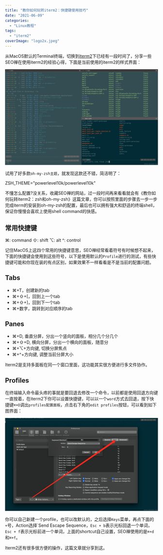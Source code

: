 ```yaml
---
title: "教你如何玩转iterm2：快捷键使用技巧"
date: "2021-06-09"
categories: 
  - "Linux教程"
tags: 
  - "iterm2"
coverImage: "logo2x.jpeg"
---
```


从MacOS默认的Terminal终端，切换到[iterm2](https://iterm2.com/)下已经有一段时间了，分享一些SEO禅在使用iterm2的经验心得，下面是当前使用的iterm2的样式界面：

![iterm2-terminal](images/iterm2-terminal.png)

试用了好多款`oh-my-zsh主题`，就发现这款还不错，简洁明了：

ZSH\_THEME="powerlevel10k/powerlevel10k"

不懂怎么配置?没关系，收藏SEO禅的网站，过一段时间再来看看就会有《教你如何玩转iterm2：zsh和oh-my-zsh》这篇文章，你可以按照里面的步骤去一步一步完成iterm的安装到oh-my-zsh的配置，最后也可以拥有强大和舒适的终端shell，保证你慢慢会喜欢上使用shell command的快感。

## 常用快捷键

⌘: command ⇧: shift ⌥: alt ^: control

记住MacOS上这四个常用的快捷键意思，SEO禅经常看着符号有时候想不起来，下面的快捷键会使用到这些符号，以下是使用默认的`Profile`进行的测试，有些快捷键可能和你现在装的有点区别，如果效果不一样看看是不是当前的配置问题。

## Tabs

- ⌘+T，创建新的tab
- ⌘+⇧+\[，回到上一个tab
- ⌘+⇧+\]，回到下一个tab
- ⌘+数字，跳转到对应顺序的tab

## Panes

- ⌘+D, 垂直分屏，分出一个竖向的面板，相分几个分几个
- ⌘+⇧+D, 横向分屏，分出一个横向的面板，随意分
- ⌘+⌥+方向键, 切换分屏焦点
- ⌘+^+方向键, 调整当前分屏大小

Iterm2是支持多面板在同一个窗口里面，这功能其实很方便进行多文件协作。

## Profiles

在终端输入命令最头疼的事就是要回退去修改一个命令，以前都是使用回退方向键一直按着，在iterm2下你可以设置快捷键，可以以一个`word`方式去回退，按下快捷键`⌘+O`调出`profiles配置面板`，点击右下角的`edit profiles`按钮，可以看到如下图界面：

![iterm2-profiles](images/iterm2-profiles.png)

你可以自己新建一个profile，也可以改默认的，之后选择`Keys`菜单，再点下面的`+`号，Action选择\`Send Escape Sequence，`Esc + b`表示光标回退一个单词，`Esc + f`表示光标前进一个单词，上面的shortcut自己设置，SEO禅使用的是`⌘+d`和`⌘+f`。

Iterm2还有很多很方便的操作，这篇文章就分享到这。
